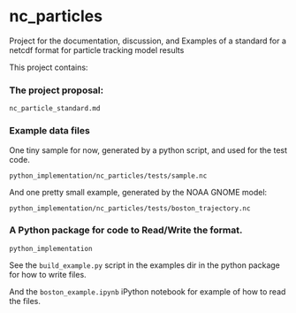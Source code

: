 # nc_particles

Project for the documentation, discussion, and Examples of a standard for a netcdf format for particle tracking model results

This project contains:

### The project proposal:

``nc_particle_standard.md``

### Example data files

One tiny sample for now, generated by a python script, and used for the test code.

``python_implementation/nc_particles/tests/sample.nc``

And one pretty small example, generated by the NOAA GNOME model:

``python_implementation/nc_particles/tests/boston_trajectory.nc``


### A Python package for code to Read/Write the format.

``python_implementation``

See the ``build_example.py`` script in the examples dir in the python package for how to write files.

And the ``boston_example.ipynb`` iPython notebook for example of how to read the files.


